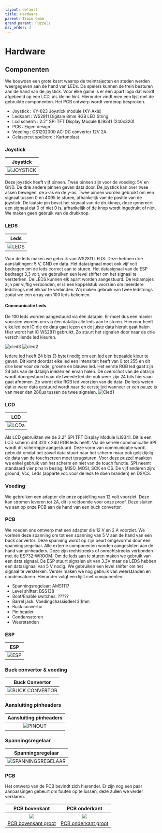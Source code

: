 ```yaml
---
layout: default
title: Hardware
parent: Train Game
grand_parent: Puzzels
nav_order: 3
---
```

# Hardware
## Componenten
We bouwden een grote kaart waarop de treintrajecten en steden werden weergegeven aan de hand van LEDs. De spelers kunnen de trein besturen aan de hand van de joystick. Voor elke game is er een apart logo dat wordt afgebeeld op een LCD, als kleine hint. Hieronder vindt men een lijst met de gebruikte componenten. Het PCB ontwerp wordt verderop besproken.

- Joystick              : KY-023 Joystick module (XY-Axis)
- Ledkaart              : WS2811 Digitale 8mm RGB LED String
- Lcd scherm            : 2.2" SPI TFT Display Module ILI9341 (240x320)
- PCB                   : Eigen design
- Voeding               : CS1202000 AC-DC convertor 12V 2A
- Gelasercut spelbord   : Kartonplaat

### Joystick

|**Joystick**|
|:----:|
|![JOYSTICK](analog-joystick.png)|

Deze joystick heeft vijf pinnen. Twee pinnen zijn voor de voeding: 5V en GND. De drie andere pinnen geven data door. De joystick kan over twee assen bewegen, de x-as en de y-as. Twee pinnen worden gebruikt om een signaal tussen 0 en 4095 te sturen, afhankelijk van de positie van de joystick. De laatste pin bevat het signaal van de drukknop, deze genereert een signaal dat 0 of niet 0 is, afhankelijk of de knop wordt ingedrukt of niet. We maken geen gebruik van de drukknop.

### LEDS

|**Leds**|
|:----:|
|![LEDS](647880_1.png)|

Voor de leds maken we gebruik van WS2811 LEDS. Deze hebben drie aansluitingen: 5 V, GND en data. Het datasignaal moet ook vijf volt bedragen om de leds correct aan te sturen. Het datasignaal van de ESP bedraagt 3,3 volt, we gebruiken een level shifter om het signaal te versterken. De LEDS kunnen elk apart worden aangestuurd. De ledlampjes zijn per vijftig verbonden, er is een koppelstuk voorzien om meerdere ledstrings met elkaar te verbinden. Wij maken gebruik van twee ledstrings zodat we een array van 100 leds bekomen.

#### Communicatie Leds
De 100 leds worden aangestuurd via één datapin. Er moet dus een manier voorzien worden om via één datalijn alle leds aan te sturen. Hiervoor heeft elke led een IC die de data gaat lezen en de juiste data hieruit gaat halen. Hier wordt het IC WS2811 gebruikt. Zo stuurt het signalen door naar de drie verschillende led kleuren.

![cled3](Capture2.PNG)
![cled2](Capture1.PNG)

Iedere led heeft 24 bits (3 byte) nodig om een led een bepaalde kleur te geven. Dit komt doordat elke led een intensiteit heeft van 0 tot 255 en dit drie keer voor de rode, groene en blauwe led. Het eerste RGB led gaat zijn 24 bits van de datalijn inlezen en ervan halen. De overschot van de datalijn wordt doorgestuurd naar de tweede led die ook weer zijn 24 bits hiervaan gaat afnemen. Zo wordt elke RGB led voorzien van de data. De leds weten dat er weer data gestuurd wordt naar de eerste led wanneer er een pauze is van meer dan 280µs tussen de twee signalen. 
![Cled1](Capture.PNG)

### LCD

|**LCD**|
|:----:|
|![LCDa](lcdisplay_spi_tft_a-web.png)|![LCDb](lcdisplay_spi_tft_b-web.png)|![LCDc](lcdisplay_spi_tft_c-web.png)|

Als LCD gebruikten we de 2.2" SPI TFT Display Module ILI9341. Dit is een LCD scherm dat 320 x 240 RGB leds heeft. Via de seriele communicatie SPI wordt dit schermpje aangestuurd. Deze vorm van communicatie wordt gebruikt omdat het zowel data stuurt naar het scherm maar ook gelijktijdig de data van de touchscreen moet terugsturen. Voor deze puzzel maakten we enkel gebruik van het scherm en niet van de touch functie. SPI neemt standaard vier pins in beslag: MISO, MOSI, SCK en CS. De vijf anderen zijn: ground, Vcc, Leds (apparte vcc voor de leds te doen branden) en DS/CS.   


### Voeding

We gebruiken een adaptor die onze opstelling van 12 volt voorziet. Deze kan stromen leveren tot 2A, dit is voldoende voor onze proef. Deze sluiten we aan op onze PCB aan de hand van een buck convertor.


### PCB

We voeden ons ontwerp met een adapter die 12 V en 2 A voorziet. We vormen deze spanning om tot een spanning van 5 V aan de hand van een buck convertor. Deze spanning wordt op zijn beurt omgevormd door een spanningsregelaar. Alle externe componenten worden aangesloten aan de hand van pinheaders. Deze zijn rechtstreeks of onrechtstreeks verbonden met de ESP32-WROOM. Om de leds aan te sturen maken we gebruik van een data signaal. De ESP stuurt signalen uit van 3.3V maar de LEDS hebben een datasignaal van 5 V nodig. We gebruiken een level shifter om het signaal te versterken. Verder maken we nog gebruik van weerstanden en condensatoren.
Hieronder volgt een lijst met componenten.

- Spanningsregelaar: AMS1117
- Level shifter: BSS138
- Boot/Enable switches: ?????
- Barrel jack: Voedingchassisdeel 2,1mm
- Buck convertor
- Pin header    
- Condensatoren
- Weerstanden



### ESP 

|**ESP**|
|:----:|
|![ESP](ESPsch.png)|

### Buck convertor & voeding

|**Buck Convertor**|
|:----:|
|![BUCK CONVERTOR](Buck12V.png)|

### Aansluiting pinheaders

|**Aansluiting pinheaders**|
|:----:|
|![PINOUT](Pinheaders.png)|

### Spanningsregelaar

|**Spanningsregelaar**|
|:----:|
|![SPANNINGSREGELAAR](spanningsregelaar.png)|

### PCB

Het ontwerp van de PCB bevindt zich hieronder. Er zijn nog een paar aanpassingen gebeurt om fouten op te lossen, deze zullen we verder verklaren.

|**PCB bovenkant**|**PCB onderkant** |
|:----:|:----:|
|![](FINAL_SCH_front.png)|![](FINAL_SCH_back.png)|
|[PCB bovenkant groot](https://github.com/PLAN-IT-B/ba3-docs/blob/gh-pages/docs/Train%20Game/Hardware/FINAL_SCH_front.png?raw=true)|[PCB onderkant groot](https://github.com/PLAN-IT-B/ba3-docs/blob/gh-pages/docs/Train%20Game/Hardware/FINAL_SCH_back.png?raw=true)|